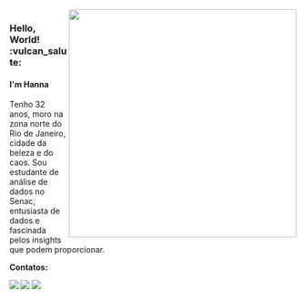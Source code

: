 <img align="right" src="https://github.com/HannaJacob/HannaJacob/assets/144841827/7d5bf84b-4c24-4e93-9e02-6420e084d3b2" max-width="400px" width="400px" align="right">
<h3 align="left"> Hello, World! :vulcan_salute:</h3> 
<h4>I'm Hanna</h4>

Tenho 32 anos, moro na zona norte do Rio de Janeiro, cidade da beleza e do caos. Sou estudante de análise de dados no Senac, entusiasta de dados e fascinada pelos insights que podem proporcionar.

<p align="left">
 <strong>Contatos:<strong>
</p>
</p>
<p align="left">
<a href="https://instagram.com/hannajacob/" target="_blank"><img src="https://img.shields.io/badge/-Instagram-black?style=for-the-badge&logo=instagram&logoColor=white" target="_blank"></a>
<a href = "mailto:hnjacobm@gmail.com"><img src="https://img.shields.io/badge/-Gmail-black?style=for-the-badge&logo=gmail&logoColor=white" target="_blank"></a>
<a href="https://www.linkedin.com/in/hanna-jacob-de-moraes-b3bb85246/" target="_blank"><img src="https://img.shields.io/badge/-LinkedIn-black?style=for-the-badge&logo=linkedin&logoColor=white" target="_blank"></a>
</p>

